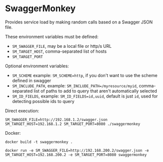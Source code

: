 # SwaggerMonkey
Provides service load by making random calls based on a Swagger JSON file.

These environment variables must be defined:

* `SM_SWAGGER_FILE`, may be a local file or http/s URL
* `SM_TARGET_HOST`, comma-separated list of hosts
* `SM_TARGET_PORT`

Optional environment variables:

* `SM_SCHEME` example: `SM_SCHEME=http`, if you don't want to use the scheme defined in swagger
* `SM_INCLUDE_PATH`, example: `SM_INCLUDE_PATH=/myresource/myid`, comma-separated list of paths to add to query that aren't automatically selected
* `SM_ID_FIELDS`, example: `SM_ID_FIELDS=id,uuid`, default is just `id`, used for detecting possible ids to query

Direct execution:

`SM_SWAGGER_FILE=http://192.168.1.2/swagger.json SM_TARGET_HOST=192.168.1.2 SM_TARGET_PORT=8080 ./swaggermonkey`

Docker:

`docker build -t swaggermonkey .`

`docker run -e SM_SWAGGER_FILE=http://192.168.200.2/swagger.json -e SM_TARGET_HOST=192.168.200.2 -e SM_TARGET_PORT=8080 swaggermonkey`
